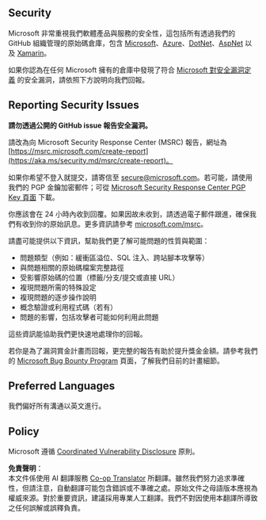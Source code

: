 <!--
CO_OP_TRANSLATOR_METADATA:
{
  "original_hash": "cc205495d4eace1fabcdee963024069f",
  "translation_date": "2025-06-12T11:05:36+00:00",
  "source_file": "SECURITY.md",
  "language_code": "tw"
}
-->
## Security

Microsoft 非常重視我們軟體產品與服務的安全性，這包括所有透過我們的 GitHub 組織管理的原始碼倉庫，包含 [Microsoft](https://github.com/Microsoft)、[Azure](https://github.com/Azure)、[DotNet](https://github.com/dotnet)、[AspNet](https://github.com/aspnet) 以及 [Xamarin](https://github.com/xamarin)。

如果你認為在任何 Microsoft 擁有的倉庫中發現了符合 [Microsoft 對安全漏洞定義](https://aka.ms/security.md/definition) 的安全漏洞，請依照下方說明向我們回報。

## Reporting Security Issues

**請勿透過公開的 GitHub issue 報告安全漏洞。**

請改為向 Microsoft Security Response Center (MSRC) 報告，網址為 [https://msrc.microsoft.com/create-report](https://aka.ms/security.md/msrc/create-report)。

如果你希望不登入就提交，請寄信至 [secure@microsoft.com](mailto:secure@microsoft.com)。若可能，請使用我們的 PGP 金鑰加密郵件；可從 [Microsoft Security Response Center PGP Key 頁面](https://aka.ms/security.md/msrc/pgp) 下載。

你應該會在 24 小時內收到回覆。如果因故未收到，請透過電子郵件跟進，確保我們有收到你的原始訊息。更多資訊請參考 [microsoft.com/msrc](https://www.microsoft.com/msrc)。

請盡可能提供以下資訊，幫助我們更了解可能問題的性質與範圍：

  * 問題類型（例如：緩衝區溢位、SQL 注入、跨站腳本攻擊等）
  * 與問題相關的原始碼檔案完整路徑
  * 受影響原始碼的位置（標籤/分支/提交或直接 URL）
  * 複現問題所需的特殊設定
  * 複現問題的逐步操作說明
  * 概念驗證或利用程式碼（若有）
  * 問題的影響，包括攻擊者可能如何利用此問題

這些資訊能協助我們更快速地處理你的回報。

若你是為了漏洞賞金計畫而回報，更完整的報告有助於提升獎金金額。請參考我們的 [Microsoft Bug Bounty Program](https://aka.ms/security.md/msrc/bounty) 頁面，了解我們目前的計畫細節。

## Preferred Languages

我們偏好所有溝通以英文進行。

## Policy

Microsoft 遵循 [Coordinated Vulnerability Disclosure](https://aka.ms/security.md/cvd) 原則。

**免責聲明**：  
本文件係使用 AI 翻譯服務 [Co-op Translator](https://github.com/Azure/co-op-translator) 所翻譯。雖然我們努力追求準確性，但請注意，自動翻譯可能包含錯誤或不準確之處。原始文件之母語版本應視為權威來源。對於重要資訊，建議採用專業人工翻譯。我們不對因使用本翻譯所導致之任何誤解或誤釋負責。